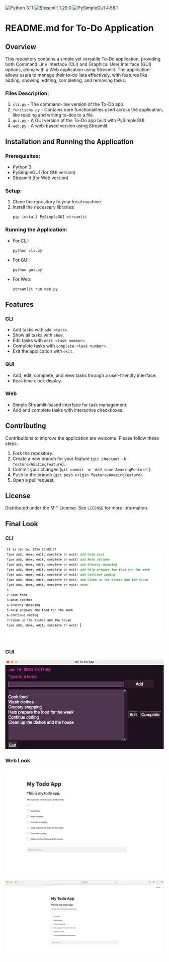 ![Python 3.11](https://img.shields.io/badge/python-3.11-blue.svg)
![Streamlit 1.29.0](https://img.shields.io/badge/streamlit-1.29.0-orange.svg)
![PySimpleGUI 4.55.1](https://img.shields.io/badge/PySimpleGUI-4.55.1-green.svg)

# README.md for To-Do Application

## Overview
This repository contains a simple yet versatile To-Do application, providing both 
Command Line Interface (CLI) and Graphical User Interface (GUI) options, along with a Web application using Streamlit. 
The application allows users to manage their to-do lists effectively, with features like adding, showing, editing, completing, and removing tasks.

### Files Description:
1. `cli.py` - The command-line version of the To-Do app.
2. `functions.py` - Contains core functionalities used across the application, like reading and writing to-dos to a file.
3. `gui.py` - A GUI version of the To-Do app built with PySimpleGUI.
4. `web.py` - A web-based version using Streamlit.

## Installation and Running the Application

### Prerequisites:
- Python 3
- PySimpleGUI (for GUI version)
- Streamlit (for Web version)

### Setup:
1. Clone the repository to your local machine.
2. Install the necessary libraries:
   ```
   pip install PySimpleGUI streamlit
   ```

### Running the Application:
- For CLI:
  ```
  python cli.py
  ```
- For GUI:
  ```
  python gui.py
  ```
- For Web:
  ```
  streamlit run web.py
  ```

## Features

### CLI
- Add tasks with `add <task>`.
- Show all tasks with `show`.
- Edit tasks with `edit <task number>`.
- Complete tasks with `complete <task number>`.
- Exit the application with `exit`.

### GUI
- Add, edit, complete, and view tasks through a user-friendly interface.
- Real-time clock display.

### Web
- Simple Streamlit-based interface for task management.
- Add and complete tasks with interactive checkboxes.

## Contributing
Contributions to improve the application are welcome. Please follow these steps:
1. Fork the repository.
2. Create a new branch for your feature (`git checkout -b feature/AmazingFeature`).
3. Commit your changes (`git commit -m 'Add some AmazingFeature'`).
4. Push to the branch (`git push origin feature/AmazingFeature`).
5. Open a pull request.

## License
Distributed under the MIT License. See `LICENSE` for more information.

## Final Look 
###  CLI 
![cli.png](images%2Fcli.png)
### GUI 
![gui.png](images%2Fgui.png)
### Web Look
![web.png](images%2Fweb.png)

![web2.png](images%2Fweb2.png)